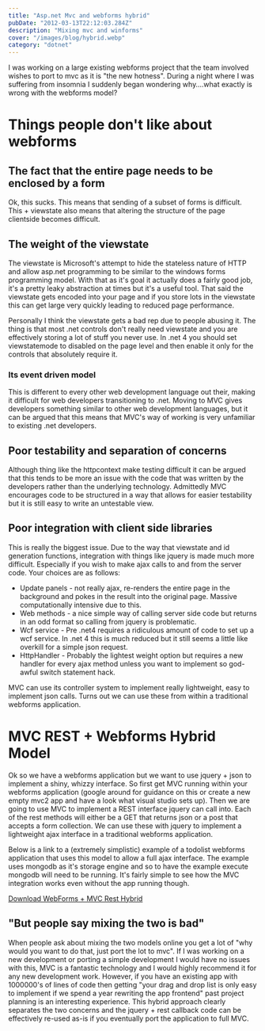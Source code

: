 ```yaml
---
title: "Asp.net Mvc and webforms hybrid"
pubDate: "2012-03-13T22:12:03.284Z"
description: "Mixing mvc and winforms"
cover: "/images/blog/hybrid.webp"
category: "dotnet"
---
```


I was working on a large existing webforms project that the team involved wishes to port to mvc as it is "the new hotness". During a night where I was suffering from insomnia I suddenly began wondering why….what exactly is wrong with the webforms model?

# Things people don't like about webforms

## The fact that the entire page needs to be enclosed by a form

Ok, this sucks. This means that sending of a subset of forms is difficult.
This + viewstate also means that altering the structure of the page clientside becomes difficult.

## The weight of the viewstate

The viewstate is Microsoft's attempt to hide the stateless nature of HTTP and allow asp.net programming to be similar to the windows forms programming model. With that as it's goal it actually does a fairly good job, it's a pretty leaky abstraction at times but it's a useful tool. That said the viewstate gets encoded into your page and if you store lots in the viewstate this can get large very quickly leading to reduced page performance.

Personally I think the viewstate gets a bad rep due to people abusing it. The thing is that most .net controls don't really need viewstate and you are effectively storing a lot of stuff you never use. In .net 4 you should set viewstatemode to disabled on the page level and then enable it only for the controls that absolutely require it.

### Its event driven model

This is different to every other web development language out their, making it difficult for web developers transitioning to .net. Moving to MVC gives developers something similar to other web development languages, but it can be argued that this means that MVC's way of working is very unfamiliar to
existing .net developers.

## Poor testability and separation of concerns

Although thing like the httpcontext make testing difficult it can be argued that this tends to be more an issue with the code that was written by the developers rather than the underlying technology. Admittedly MVC encourages code to be structured in a way that allows for easier testability but it is still easy to write an untestable view.

## Poor integration with client side libraries

This is really the biggest issue. Due to the way that viewstate and id generation functions, integration with things like jquery is made much more difficult. Especially if you wish to make ajax calls to and from the server code. Your choices are as follows:

- Update panels - not really ajax, re-renders the entire page in the background and pokes in the result into the original page. Massive computationally intensive due to this.
- Web methods - a nice simple way of calling server side code but returns in an odd format so calling from jquery is problematic.
- Wcf service - Pre .net4 requires a ridiculous amount of code to set up a wcf service. In .net 4 this is much reduced but it still seems a little like overkill for a simple json request.
- HttpHandler - Probably the lightest weight option but requires a new handler for every ajax method unless you want to implement so god-awful switch statement hack.

MVC can use its controller system to implement really lightweight, easy to implement json calls. Turns out we can use these from within a traditional webforms application.

# MVC REST + Webforms Hybrid Model

Ok so we have a webforms application but we want to use jquery + json to implement a shiny, whizzy interface. So first get MVC running within your webforms application (google around for guidance on this or create a new empty mvc2 app and have a look what visual studio sets up). Then we are going to use MVC to implement a REST interface jquery can call into. Each of the rest methods will either be a GET that returns json or a post that accepts a form
collection. We can use these with jquery to implement a lightweight ajax interface in a traditional webforms application.

Below is a link to a (extremely simplistic) example of a todolist webforms application that uses this model to allow a full ajax interface. The example uses mongodb as it's storage engine and so to have the example execute mongodb will need to be running. It's fairly simple to see how the MVC integration works even without the app running though.

[Download WebForms + MVC Rest
Hybrid](http://www.mediafire.com/?7e740u025i5eajw)

## "But people say mixing the two is bad"

When people ask about mixing the two models online you get a lot of "why would you want to do that, just port the lot to mvc". If I was working on a new development or porting a simple development I would have no issues with this, MVC is a fantastic technology and I would highly recommend it for any new development work. However, if you have an existing app with 1000000's of lines of code then getting "your drag and drop list is only easy to implement if we spend a year rewriting the app frontend" past project planning is an
interesting experience. This hybrid approach clearly separates the two concerns and the jquery + rest callback code can be effectively re-used as-is if you eventually port the application to full MVC.
